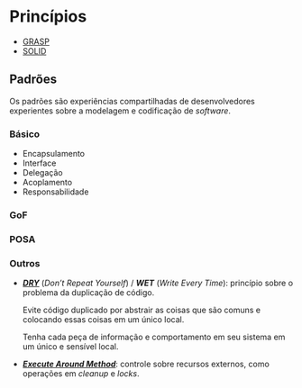 # Princípios

* [GRASP](/arquitetura/grasp.md)
* [SOLID](/arquitetura/solid.md)

## Padrões

Os padrões são experiências compartilhadas de desenvolvedores experientes sobre a modelagem e codificação de _software_.

### Básico

* Encapsulamento
* Interface
* Delegação
* Acoplamento
* Responsabilidade

### GoF

### POSA

### Outros

* **_[DRY](http://c2.com/cgi/wiki?DontRepeatYourself "Dont Repeat Yourself")_** \(_Don’t Repeat Yourself_\) \/ **_WET_** \(_Write Every Time_\): princípio sobre o problema da duplicação de código.

  Evite código duplicado por abstrair as coisas que são comuns e colocando essas coisas em um único local.

  Tenha cada peça de informação e comportamento em seu sistema em um único e sensível local.

* **_[Execute Around Method](http://c2.com/cgi/wiki?ExecuteAroundMethod "Execute Around Method")_**: controle sobre recursos externos, como operações em _cleanup_ e _locks_.

